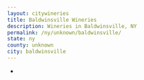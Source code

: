 ```yaml
---
layout: citywineries
title: Baldwinsville Wineries
description: Wineries in Baldwinsville, NY
permalink: /ny/unknown/baldwinsville/
state: ny
county: unknown
city: baldwinsville
---
```

-
